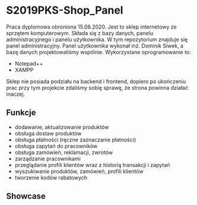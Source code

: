 # S2019PKS-Shop_Panel
Praca dyplomowa obroniona 15.06.2020. Jest to sklep internetowy ze sprzętem komputerowym. Składa się z bazy danych, panelu administracyjnego i panelu użytkownika.
W tym repozytorium znajduje się panel administracyjny. Panel użytkownika wykonał inż. Dominik Siwek, a bazę danych projektowaliśmy wspólnie. 
Wykorzystane oprogramowanie to:
- Notepad++
- XAMPP

Sklep nie posiada podziału na backend i frontend, dopiero po ukończeniu prac przy tym projekcie zdaliśmy sobię sprawę, że strona powinna działać inaczej.

## Funkcje
- dodawanie, aktualizowanie produktów
- obsługa dostaw produktów
- obsługa płatności (ręczne zaznaczanie płatności)
- obsługa zapytań do pracowników
- obsługa zamówień, reklamacji, zwrotów
- zarządzanie pracownikami
- przeglądanie profili klientów wraz z historią transakcji i zapytań
- wyszukiwanie produktów, zamówień, profili klientów
- tworzenie kodów rabatowych

## Showcase
